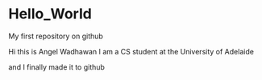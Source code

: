# Hello_World
My first repository on github

Hi this is Angel Wadhawan
I am a CS student at the University of Adelaide

and I finally made it to github

